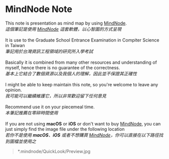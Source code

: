 # MindNode Note
This note is presentation as mind map by using [MindNode](https://mindnode.com/).<br>
*這個筆記是使用 [MindNode](https://mindnode.com/) 這套軟體，以心智圖的方式呈現*<br>
<br>
It is use to the Graduate School Entrance Examination in Compiter Science in Taiwan<br>
*筆記用於台灣資訊工程領域的研究所入學考試*<br>
<br>
Basically it is combined from many other resources and understanding of myself, hence there is no guarantee of the correctness.<br>
*基本上它結合了數個資源以及我個人的理解，因此並不保證其正確性*<br>
<br>
I might be able to keep maintain this note, so you're welcome to leave any opinion.<br>
*我可能可以繼續維護它，所以非常歡迎留下任何意見*<br>
<br>
Recommend use it on your piecemeal time.<br>
*本筆記推薦在零碎時間使用*<br>
<br>
If you are not using **macOS** or **iOS** or don't want to buy [MindNode](https://mindnode.com/), you can just simply find the image file under the following location <br>
*若你不是使用 **macOS**、**iOS** 或者不想購買 [MindNode](https://mindnode.com/)，你可以直接在以下路徑找到圖檔並使用之*<br>
>*.mindnode/QuickLook/Preview.jpg<br>

<br>
